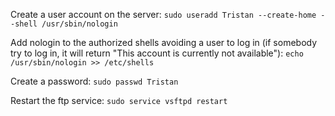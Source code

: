 Create a user account on the server:
`sudo useradd Tristan --create-home --shell /usr/sbin/nologin`

Add nologin to the authorized shells avoiding a user to log in (if somebody try to log in, it will return "This account is currently not available"):
`echo /usr/sbin/nologin >> /etc/shells`

Create a password:
`sudo passwd Tristan`

Restart the ftp service:
`sudo service vsftpd restart`
